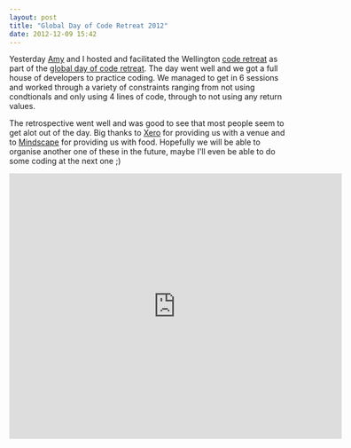 ```yaml
---
layout: post
title: "Global Day of Code Retreat 2012"
date: 2012-12-09 15:42
---
```


Yesterday [Amy](http://amy.palamounta.in) and I hosted and facilitated the Wellington [code retreat](http://coderetreat.org/) as part of the [global day of code retreat](http://globalday.coderetreat.org/). The day went well and we got a full house of developers to practice coding. We managed to get in 6 sessions and worked through a variety of constraints ranging from not using condtionals and only using 4 lines of code, through to not using any return values.

<!--more-->

The retrospective went well and was good to see that most people seem to get alot out of the day. Big thanks to [Xero](http://www.xero.com) for providing us with a venue and to [Mindscape](http://www.mindscapehq.com) for providing us with food. Hopefully we will be able to organise another one of these in the future, maybe I'll even be able to do some coding at the next one ;)

<iframe src="https://docs.google.com/presentation/embed?id=1B8j8QdsY-vUGLBsc0NKKlN-QOlPovYNXJyWOp6poL2M&start=true&loop=true&delayms=3000" frameborder="0" width="600" height="479" allowfullscreen="true" mozallowfullscreen="true" webkitallowfullscreen="true"></iframe>
